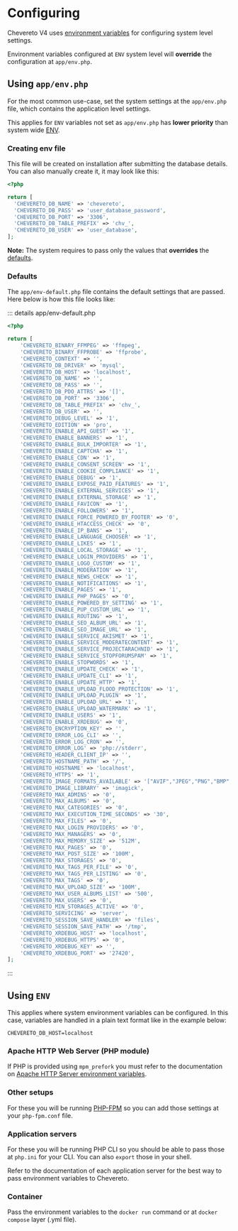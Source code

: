 # Configuring

Chevereto V4 uses [environment variables](environment.md) for configuring system level settings.

Environment variables configured at `ENV` system level will **override** the configuration at `app/env.php`.

## Using `app/env.php`

For the most common use-case, set the system settings at the `app/env.php` file, which contains the application level settings.

This applies for `ENV` variables not set as `app/env.php` has **lower priority** than system wide [ENV](environment.md).

### Creating env file

This file will be created on installation after submitting the database details. You can also manually create it, it may look like this:

```php
<?php

return [
  'CHEVERETO_DB_NAME' => 'chevereto',
  'CHEVERETO_DB_PASS' => 'user_database_password',
  'CHEVERETO_DB_PORT' => '3306',
  'CHEVERETO_DB_TABLE_PREFIX' => 'chv_',
  'CHEVERETO_DB_USER' => 'user_database',
];
```

**Note:** The system requires to pass only the values that **overrides** the [defaults](#defaults).

### Defaults

The `app/env-default.php` file contains the default settings that are passed. Here below is how this file looks like:

::: details app/env-default.php
```php
<?php

return [
    'CHEVERETO_BINARY_FFMPEG' => 'ffmpeg',
    'CHEVERETO_BINARY_FFPROBE' => 'ffprobe',
    'CHEVERETO_CONTEXT' => '',
    'CHEVERETO_DB_DRIVER' => 'mysql',
    'CHEVERETO_DB_HOST' => 'localhost',
    'CHEVERETO_DB_NAME' => '',
    'CHEVERETO_DB_PASS' => '',
    'CHEVERETO_DB_PDO_ATTRS' => '[]',
    'CHEVERETO_DB_PORT' => '3306',
    'CHEVERETO_DB_TABLE_PREFIX' => 'chv_',
    'CHEVERETO_DB_USER' => '',
    'CHEVERETO_DEBUG_LEVEL' => '1',
    'CHEVERETO_EDITION' => 'pro',
    'CHEVERETO_ENABLE_API_GUEST' => '1',
    'CHEVERETO_ENABLE_BANNERS' => '1',
    'CHEVERETO_ENABLE_BULK_IMPORTER' => '1',
    'CHEVERETO_ENABLE_CAPTCHA' => '1',
    'CHEVERETO_ENABLE_CDN' => '1',
    'CHEVERETO_ENABLE_CONSENT_SCREEN' => '1',
    'CHEVERETO_ENABLE_COOKIE_COMPLIANCE' => '1',
    'CHEVERETO_ENABLE_DEBUG' => '1',
    'CHEVERETO_ENABLE_EXPOSE_PAID_FEATURES' => '1',
    'CHEVERETO_ENABLE_EXTERNAL_SERVICES' => '1',
    'CHEVERETO_ENABLE_EXTERNAL_STORAGE' => '1',
    'CHEVERETO_ENABLE_FAVICON' => '1',
    'CHEVERETO_ENABLE_FOLLOWERS' => '1',
    'CHEVERETO_ENABLE_FORCE_POWERED_BY_FOOTER' => '0',
    'CHEVERETO_ENABLE_HTACCESS_CHECK' => '0',
    'CHEVERETO_ENABLE_IP_BANS' => '1',
    'CHEVERETO_ENABLE_LANGUAGE_CHOOSER' => '1',
    'CHEVERETO_ENABLE_LIKES' => '1',
    'CHEVERETO_ENABLE_LOCAL_STORAGE' => '1',
    'CHEVERETO_ENABLE_LOGIN_PROVIDERS' => '1',
    'CHEVERETO_ENABLE_LOGO_CUSTOM' => '1',
    'CHEVERETO_ENABLE_MODERATION' => '1',
    'CHEVERETO_ENABLE_NEWS_CHECK' => '1',
    'CHEVERETO_ENABLE_NOTIFICATIONS' => '1',
    'CHEVERETO_ENABLE_PAGES' => '1',
    'CHEVERETO_ENABLE_PHP_PAGES' => '0',
    'CHEVERETO_ENABLE_POWERED_BY_SETTING' => '1',
    'CHEVERETO_ENABLE_PUP_CUSTOM_URL' => '1',
    'CHEVERETO_ENABLE_ROUTING' => '1',
    'CHEVERETO_ENABLE_SEO_ALBUM_URL' => '1',
    'CHEVERETO_ENABLE_SEO_IMAGE_URL' => '1',
    'CHEVERETO_ENABLE_SERVICE_AKISMET' => '1',
    'CHEVERETO_ENABLE_SERVICE_MODERATECONTENT' => '1',
    'CHEVERETO_ENABLE_SERVICE_PROJECTARACHNID' => '1',
    'CHEVERETO_ENABLE_SERVICE_STOPFORUMSPAM' => '1',
    'CHEVERETO_ENABLE_STOPWORDS' => '1',
    'CHEVERETO_ENABLE_UPDATE_CHECK' => '1',
    'CHEVERETO_ENABLE_UPDATE_CLI' => '1',
    'CHEVERETO_ENABLE_UPDATE_HTTP' => '1',
    'CHEVERETO_ENABLE_UPLOAD_FLOOD_PROTECTION' => '1',
    'CHEVERETO_ENABLE_UPLOAD_PLUGIN' => '1',
    'CHEVERETO_ENABLE_UPLOAD_URL' => '1',
    'CHEVERETO_ENABLE_UPLOAD_WATERMARK' => '1',
    'CHEVERETO_ENABLE_USERS' => '1',
    'CHEVERETO_ENABLE_XRDEBUG' => '0',
    'CHEVERETO_ENCRYPTION_KEY' => '',
    'CHEVERETO_ERROR_LOG_CLI' => '',
    'CHEVERETO_ERROR_LOG_CRON' => '',
    'CHEVERETO_ERROR_LOG' => 'php://stderr',
    'CHEVERETO_HEADER_CLIENT_IP' => '',
    'CHEVERETO_HOSTNAME_PATH' => '/',
    'CHEVERETO_HOSTNAME' => 'localhost',
    'CHEVERETO_HTTPS' => '1',
    'CHEVERETO_IMAGE_FORMATS_AVAILABLE' => '["AVIF","JPEG","PNG","BMP","GIF","WEBP"]',
    'CHEVERETO_IMAGE_LIBRARY' => 'imagick',
    'CHEVERETO_MAX_ADMINS' => '0',
    'CHEVERETO_MAX_ALBUMS' => '0',
    'CHEVERETO_MAX_CATEGORIES' => '0',
    'CHEVERETO_MAX_EXECUTION_TIME_SECONDS' => '30',
    'CHEVERETO_MAX_FILES' => '0',
    'CHEVERETO_MAX_LOGIN_PROVIDERS' => '0',
    'CHEVERETO_MAX_MANAGERS' => '0',
    'CHEVERETO_MAX_MEMORY_SIZE' => '512M',
    'CHEVERETO_MAX_PAGES' => '0',
    'CHEVERETO_MAX_POST_SIZE' => '100M',
    'CHEVERETO_MAX_STORAGES' => '0',
    'CHEVERETO_MAX_TAGS_PER_FILE' => '0',
    'CHEVERETO_MAX_TAGS_PER_LISTING' => '0',
    'CHEVERETO_MAX_TAGS' => '0',
    'CHEVERETO_MAX_UPLOAD_SIZE' => '100M',
    'CHEVERETO_MAX_USER_ALBUMS_LIST' => '500',
    'CHEVERETO_MAX_USERS' => '0',
    'CHEVERETO_MIN_STORAGES_ACTIVE' => '0',
    'CHEVERETO_SERVICING' => 'server',
    'CHEVERETO_SESSION_SAVE_HANDLER' => 'files',
    'CHEVERETO_SESSION_SAVE_PATH' => '/tmp',
    'CHEVERETO_XRDEBUG_HOST' => 'localhost',
    'CHEVERETO_XRDEBUG_HTTPS' => '0',
    'CHEVERETO_XRDEBUG_KEY' => '',
    'CHEVERETO_XRDEBUG_PORT' => '27420',
];
```
:::

## Using `ENV`

This applies where system environment variables can be configured. In this case, variables are handled in a plain text format like in the example below:

```plain
CHEVERETO_DB_HOST=localhost
```

### Apache HTTP Web Server (PHP module)

If PHP is provided using `mpm_prefork` you must refer to the documentation on [Apache HTTP Server environment variables](https://httpd.apache.org/docs/current/env.html).

### Other setups

For these you will be running [PHP-FPM](https://www.php.net/manual/en/install.fpm.configuration.php) so you can add those settings at your `php-fpm.conf` file.

### Application servers

For these you will be running PHP CLI so you should be able to pass those at `php.ini` for your CLI. You can also `export` those in your shell.

Refer to the documentation of each application server for the best way to pass environment variables to Chevereto.

### Container

Pass the environment variables to the `docker run` command or at `docker compose` layer (.yml file).
